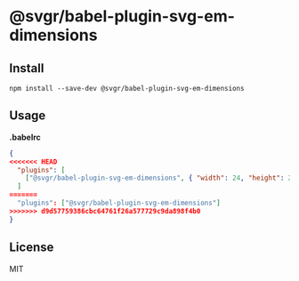 # @svgr/babel-plugin-svg-em-dimensions

## Install

```
npm install --save-dev @svgr/babel-plugin-svg-em-dimensions
```

## Usage

**.babelrc**

```json
{
<<<<<<< HEAD
  "plugins": [
    ["@svgr/babel-plugin-svg-em-dimensions", { "width": 24, "height": 24 }]
  ]
=======
  "plugins": ["@svgr/babel-plugin-svg-em-dimensions"]
>>>>>>> d9d57759386cbc64761f26a577729c9da898f4b0
}
```

## License

MIT
